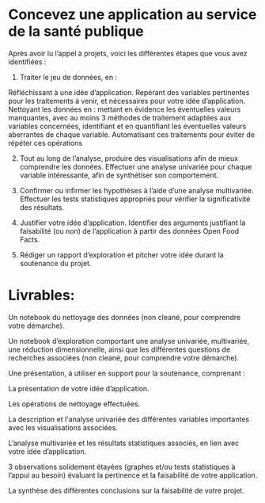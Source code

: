 # Concevez une application au service de la santé publique

Après avoir lu l’appel à projets, voici les différentes étapes que vous avez identifiées :

1) Traiter le jeu de données, en :

Réfléchissant à une idée d’application.
Repérant des variables pertinentes pour les traitements à venir, et nécessaires pour votre idée d’application.
Nettoyant les données en :
mettant en évidence les éventuelles valeurs manquantes, avec au moins 3 méthodes de traitement adaptées aux variables concernées,
identifiant et en quantifiant les éventuelles valeurs aberrantes de chaque variable.
Automatisant ces traitements pour éviter de répéter ces opérations

2) Tout au long de l’analyse, produire des visualisations afin de mieux comprendre les données. Effectuer une analyse univariée pour chaque variable intéressante, afin de synthétiser son comportement.

3) Confirmer ou infirmer les hypothèses à l’aide d’une analyse multivariée. Effectuer les tests statistiques appropriés pour vérifier la significativité des résultats.

4) Justifier votre idée d’application. Identifier des arguments justifiant la faisabilité (ou non) de l’application à partir des données Open Food Facts.

5) Rédiger un rapport d’exploration et pitcher votre idée durant la soutenance du projet.

# Livrables:
Un notebook du nettoyage des données (non cleané, pour comprendre votre démarche). 

Un notebook d’exploration comportant une analyse univariée, multivariée, une réduction dimensionnelle, ainsi que les différentes questions de recherches associées (non cleané, pour comprendre votre démarche).

Une présentation, à utiliser en support pour la soutenance, comprenant :

La présentation de votre idée d’application.

Les opérations de nettoyage effectuées.

La description et l'analyse univariée des différentes variables importantes avec les visualisations associées.

L’analyse multivariée et les résultats statistiques associés, en lien avec votre idée d’application.

3 observations solidement étayées (graphes et/ou tests statistiques à l’appui au besoin) évaluant la pertinence et la faisabilité de votre application.


La synthèse des différentes conclusions sur la faisabilité de votre projet.
